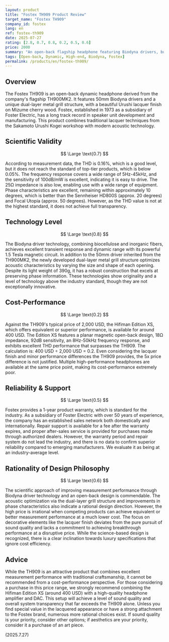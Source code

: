 ```yaml
---
layout: product
title: "Fostex TH909 Product Review"
target_name: "Fostex TH909"
company_id: fostex
lang: en
ref: fostex-th909
date: 2025-07-27
rating: [2.8, 0.7, 0.8, 0.2, 0.5, 0.6]
price: 2000
summary: "An open-back flagship headphone featuring Biodyna drivers, but its extremely high price results in poor cost-performance compared to competing products with similar performance."
tags: [Open-back, Dynamic, High-end, Biodyna, Fostex]
permalink: /products/en/fostex-th909/
---
```


## Overview

The Fostex TH909 is an open-back dynamic headphone derived from the company's flagship TH900MK2. It features 50mm Biodyna drivers and a unique dual-layer metal grill structure, with a beautiful Urushi lacquer finish on Mizume cherry wood. Fostex, established in 1973 as a subsidiary of Foster Electric, has a long track record in speaker unit development and manufacturing. This product combines traditional lacquer techniques from the Sakamoto Urushi Kogei workshop with modern acoustic technology.

## Scientific Validity

$$ \Large \text{0.7} $$

According to measurement data, the THD is 0.16%, which is a good level, but it does not reach the standard of top-tier products, which is below 0.05%. The frequency response covers a wide range of 5Hz-45kHz, and the sensitivity of 100dB/mW is excellent, indicating it is easy to drive. The 25Ω impedance is also low, enabling use with a wide range of equipment. Phase characteristics are excellent, remaining within approximately 10 degrees, which is better than the Sennheiser HD800S (approx. 20 degrees) and Focal Utopia (approx. 50 degrees). However, as the THD value is not at the highest standard, it does not achieve full transparency.

## Technology Level

$$ \Large \text{0.8} $$

The Biodyna driver technology, combining biocellulose and inorganic fibers, achieves excellent transient response and dynamic range with its powerful 1.5 Tesla magnetic circuit. In addition to the 50mm driver inherited from the TH900MK2, the newly developed dual-layer metal grill structure optimizes acoustic characteristics by varying the size and shape of each opening. Despite its light weight of 390g, it has a robust construction that excels at preserving phase information. These technologies show originality and a level of technology above the industry standard, though they are not exceptionally innovative.

## Cost-Performance

$$ \Large \text{0.2} $$

Against the TH909's typical price of 2,000 USD, the Hifiman Edition XS, which offers equivalent or superior performance, is available for around 400 USD. The Edition XS features a planar magnetic open-back design, 18Ω impedance, 92dB sensitivity, an 8Hz-50kHz frequency response, and exhibits excellent THD performance that surpasses the TH909. The calculation is: 400 USD ÷ 2,000 USD = 0.2. Even considering the lacquer finish and minor performance differences the TH909 provides, the 5x price difference is not justified. Multiple high-performance headphones are available at the same price point, making its cost-performance extremely poor.

## Reliability & Support

$$ \Large \text{0.5} $$

Fostex provides a 1-year product warranty, which is standard for the industry. As a subsidiary of Foster Electric with over 50 years of experience, the company has an established sales network both domestically and internationally. Repair support is available for a fee after the warranty expires, and proper after-sales service is provided for purchases made through authorized dealers. However, the warranty period and repair system do not lead the industry, and there is no data to confirm superior reliability compared to emerging manufacturers. We evaluate it as being at an industry-average level.

## Rationality of Design Philosophy

$$ \Large \text{0.6} $$

The scientific approach of improving measurement performance through Biodyna driver technology and an open-back design is commendable. The acoustic optimization via the dual-layer grill structure and improvements in phase characteristics also indicate a rational design direction. However, the high price is irrational when competing products can achieve equivalent or better measurement performance at a much lower cost. The focus on decorative elements like the lacquer finish deviates from the pure pursuit of sound quality and lacks a commitment to achieving breakthrough performance at a disruptive price. While the science-based design is recognized, there is a clear inclination towards luxury specifications that ignore cost efficiency.

## Advice

While the TH909 is an attractive product that combines excellent measurement performance with traditional craftsmanship, it cannot be recommended from a cost-performance perspective. For those considering a purchase in this price range, we strongly recommend combining the Hifiman Edition XS (around 400 USD) with a high-quality headphone amplifier and DAC. This setup will achieve a level of sound quality and overall system transparency that far exceeds the TH909 alone. Unless you find special value in the lacquered appearance or have a strong attachment to the Fostex brand, numerous more rational choices exist. If sound quality is your priority, consider other options; if aesthetics are your priority, consider it a purchase of an art piece.

(2025.7.27)

